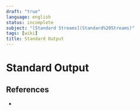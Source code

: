 ```yaml
---
draft: "true"
language: english
status: incomplete
subject: "[Standard Streams](Standard%20Streams)"
tags: [wiki]
title: Standard Output
---
```


# Standard Output

## References

-
